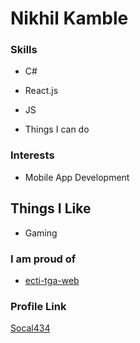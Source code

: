 # Nikhil Kamble

### Skills
- C#
- React.js
- JS

- Things I can do

### Interests
- Mobile App Development

## Things I Like
- Gaming


### I am proud of
- [ecti-tga-web](//https://github.com/nikznk/ecti-tga-web) 

### Profile Link
[Socal434](https://github.com/socal434/)